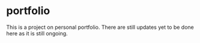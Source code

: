 # portfolio
This is a project on personal portfolio. There are still updates yet to be done here as it is still ongoing.
